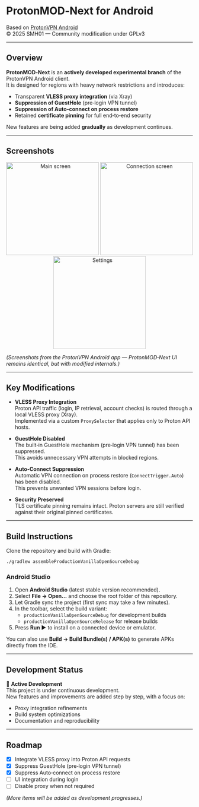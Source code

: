 # ProtonMOD‑Next for Android

Based on [ProtonVPN Android](https://github.com/ProtonVPN/android-app)  
© 2025 SMH01 — Community modification under GPLv3

---

## Overview

**ProtonMOD‑Next** is an **actively developed experimental branch** of the ProtonVPN Android client.  
It is designed for regions with heavy network restrictions and introduces:

- Transparent **VLESS proxy integration** (via Xray)
- **Suppression of GuestHole** (pre‑login VPN tunnel)
- **Suppression of Auto‑connect on process restore**
- Retained **certificate pinning** for full end‑to‑end security

New features are being added **gradually** as development continues.

---

## Screenshots

<p align="center">
  <img src="https://play-lh.googleusercontent.com/3aQ3...example1" width="250" alt="Main screen"/>
  <img src="https://play-lh.googleusercontent.com/3aQ3...example2" width="250" alt="Connection screen"/>
  <img src="https://play-lh.googleusercontent.com/3aQ3...example3" width="250" alt="Settings"/>
</p>

*(Screenshots from the ProtonVPN Android app — ProtonMOD‑Next UI remains identical, but with modified internals.)*

---

## Key Modifications

- **VLESS Proxy Integration**  
  Proton API traffic (login, IP retrieval, account checks) is routed through a local VLESS proxy (Xray).  
  Implemented via a custom `ProxySelector` that applies only to Proton API hosts.

- **GuestHole Disabled**  
  The built‑in GuestHole mechanism (pre‑login VPN tunnel) has been suppressed.  
  This avoids unnecessary VPN attempts in blocked regions.

- **Auto‑Connect Suppression**  
  Automatic VPN connection on process restore (`ConnectTrigger.Auto`) has been disabled.  
  This prevents unwanted VPN sessions before login.

- **Security Preserved**  
  TLS certificate pinning remains intact. Proton servers are still verified against their original pinned certificates.

---

## Build Instructions

Clone the repository and build with Gradle:

```bash
./gradlew assembleProductionVanillaOpenSourceDebug
```
### Android Studio

1. Open **Android Studio** (latest stable version recommended).  
2. Select **File → Open…** and choose the root folder of this repository.  
3. Let Gradle sync the project (first sync may take a few minutes).  
4. In the toolbar, select the build variant:  
   - `productionVanillaOpenSourceDebug` for development builds  
   - `productionVanillaOpenSourceRelease` for release builds  
5. Press **Run ▶** to install on a connected device or emulator.  

You can also use **Build → Build Bundle(s) / APK(s)** to generate APKs directly from the IDE.

---

## Development Status

🚧 **Active Development**  
This project is under continuous development.  
New features and improvements are added step by step, with a focus on:

- Proxy integration refinements  
- Build system optimizations  
- Documentation and reproducibility  

---

## Roadmap

- [x] Integrate VLESS proxy into Proton API requests  
- [x] Suppress GuestHole (pre‑login VPN tunnel)  
- [x] Suppress Auto‑connect on process restore  
- [ ] UI integration during login  
- [ ] Disable proxy when not required  

*(More items will be added as development progresses.)*

